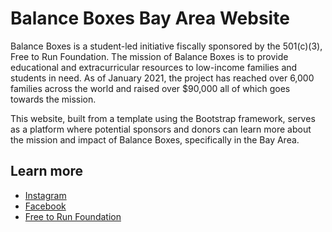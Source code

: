 # Balance Boxes Bay Area Website

Balance Boxes is a student-led initiative fiscally sponsored by the 501(c)(3), Free to Run Foundation. The mission of Balance Boxes is to provide educational and extracurricular resources to low-income families and students in need. As of January 2021, the project has reached over 6,000 families across the world and raised over $90,000 all of which goes towards the mission.

This website, built from a template using the Bootstrap framework, serves as a platform where potential sponsors and donors can learn more about the mission and impact of Balance Boxes, specifically in the Bay Area. 

## Learn more
- [Instagram](https://www.instagram.com/balanceboxes_ba/?hl=en)
- [Facebook](https://www.facebook.com/balanceboxes/)
- [Free to Run Foundation](https://www.freetorunfoundation.org/)
